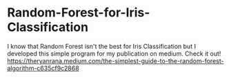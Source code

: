 # Random-Forest-for-Iris-Classification

I know that Random Forest isn't the best for Iris Classification but I developed this simple program for my publication on medium. Check it out! https://theryanrana.medium.com/the-simplest-guide-to-the-random-forest-algorithm-c635cf9c2868
